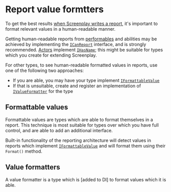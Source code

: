 # Report value formtters

To get the best results [when Screenplay writes a report], it's important to format relevant values in a human-readable manner.

Getting human-readable reports from [performables] and abilities may be achieved by implementing the [`ICanReport`] interface, and is strongly recommended.
[Actors] implement [`IHasName`]; this might be suitable for types which you create for extending Screenplay. 

For other types, to see human-readable formatted values in reports, use one of the following two approaches: 

* If you are able, you may have your type implement [`IFormattableValue`]
* If that is unsuitable, create and register an implementation of [`IValueFormatter`] for the type

[when Screenplay writes a report]: ../GettingReports.md
[performables]: ../../glossary/Performable.md
[`ICanReport`]: xref:CSF.Screenplay.ICanReport
[Actors]: xref:CSF.Screenplay.Actor
[`IHasName`]: xref:CSF.Screenplay.IHasName
[`IFormattableValue`]: xref:
[`IValueFormatter`]: xref:

## Formattable values

Formattable values are types which are able to format themselves in a report. 
This technique is most suitable for types over which you have full control, and are able to add an additional interface. 

Built-in functionality of the reporting architecture will detect values in reports which implement [`IFormattableValue`] and will format them using their `Format()` method.

## Value formatters 

A value formatter is a type which is [added to DI] to format values which it is able. 
